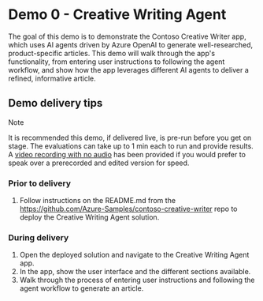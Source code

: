 # Demo 0 - Creative Writing Agent

The goal of this demo is to demonstrate the Contoso Creative Writer app, which uses AI agents driven by Azure OpenAI to generate well-researched, product-specific articles. This demo will walk through the app's functionality, from entering user instructions to following the agent workflow, and show how the app leverages different AI agents to deliver a refined, informative article.

## Demo delivery tips

> [!NOTE]
> It is recommended this demo, if delivered live, is pre-run before you get on stage. The evaluations can take up to 1 min each to run and provide results. A [video recording with no audio](https://aka.ms/AAs1kev) has been provided if you would prefer to speak over a prerecorded and edited version for speed.

### Prior to delivery

1. Follow instructions on the README.md from the https://github.com/Azure-Samples/contoso-creative-writer repo to deploy the Creative Writing Agent solution.

### During delivery
1. Open the deployed solution and navigate to the Creative Writing Agent app.
2. In the app, show the user interface and the different sections available.
3. Walk through the process of entering user instructions and following the agent workflow to generate an article.